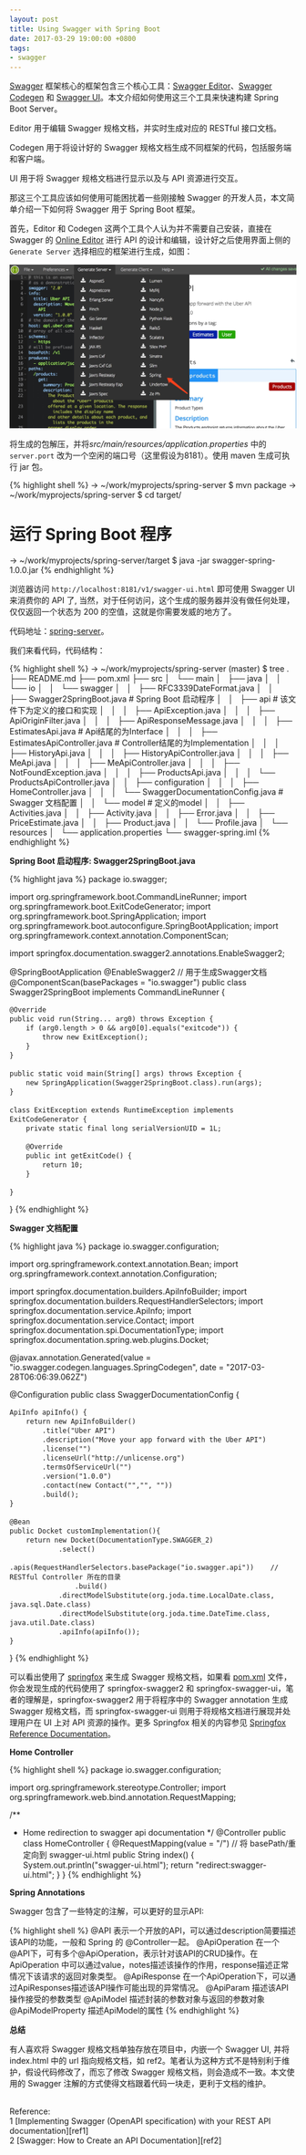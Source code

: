 ```yaml
---
layout: post
title: Using Swagger with Spring Boot
date: 2017-03-29 19:00:00 +0800
tags:
- swagger
---
```


[Swagger][swagger] 框架核心的框架包含三个核心工具：[Swagger Editor][se]、[Swagger Codegen][sc] 和 [Swagger UI][su]。本文介绍如何使用这三个工具来快速构建 Spring Boot Server。

Editor 用于编辑 Swagger 规格文档，并实时生成对应的 RESTful 接口文档。

Codegen 用于将设计好的 Swagger 规格文档生成不同框架的代码，包括服务端和客户端。

UI 用于将 Swagger 规格文档进行显示以及与 API 资源进行交互。

那这三个工具应该如何使用可能困扰着一些刚接触 Swagger 的开发人员，本文简单介绍一下如何将 Swagger 用于 Spring Boot 框架。

首先，Editor 和 Codegen 这两个工具个人认为并不需要自己安装，直接在 Swagger 的 [Online Editor][oe] 进行 API 的设计和编辑，设计好之后使用界面上侧的 `Generate Server` 选择相应的框架进行生成，如图：

![Codegen](/assets/201703/swagger-codegen.png)

将生成的包解压，并将*src/main/resources/application.properties* 中的 `server.port` 改为一个空闲的端口号（这里假设为8181）。使用 maven 生成可执行 jar 包。

{% highlight shell %}
→ ~/work/myprojects/spring-server $ mvn package
→ ~/work/myprojects/spring-server $ cd target/
# 运行 Spring Boot 程序
→ ~/work/myprojects/spring-server/target $ java -jar swagger-spring-1.0.0.jar
{% endhighlight %}

浏览器访问 `http://localhost:8181/v1/swagger-ui.html` 即可使用 Swagger UI 来消费你的 API 了, 当然，对于任何访问，这个生成的服务器并没有做任何处理，仅仅返回一个状态为 200 的空值，这就是你需要发威的地方了。

代码地址：[spring-server][spring-server]。

我们来看代码，代码结构：

{% highlight shell %}
→ ~/work/myprojects/spring-server (master) $ tree
.
├── README.md
├── pom.xml
├── src
│   └── main
│       ├── java
│       │   └── io
│       │       └── swagger
│       │           ├── RFC3339DateFormat.java
│       │           ├── Swagger2SpringBoot.java                 # Spring Boot 启动程序
│       │           ├── api                                     # 该文件下为定义的接口和实现
│       │           │   ├── ApiException.java
│       │           │   ├── ApiOriginFilter.java
│       │           │   ├── ApiResponseMessage.java
│       │           │   ├── EstimatesApi.java                   # Api结尾的为Interface
│       │           │   ├── EstimatesApiController.java         # Controller结尾的为Implementation
│       │           │   ├── HistoryApi.java
│       │           │   ├── HistoryApiController.java
│       │           │   ├── MeApi.java
│       │           │   ├── MeApiController.java
│       │           │   ├── NotFoundException.java
│       │           │   ├── ProductsApi.java
│       │           │   └── ProductsApiController.java
│       │           ├── configuration
│       │           │   ├── HomeController.java
│       │           │   └── SwaggerDocumentationConfig.java     # Swagger 文档配置
│       │           └── model                                   # 定义的model 
│       │               ├── Activities.java
│       │               ├── Activity.java
│       │               ├── Error.java
│       │               ├── PriceEstimate.java
│       │               ├── Product.java
│       │               └── Profile.java
│       └── resources
│           └── application.properties
└── swagger-spring.iml
{% endhighlight %}

**Spring Boot 启动程序: Swagger2SpringBoot.java**

{% highlight java %}
package io.swagger;

import org.springframework.boot.CommandLineRunner;
import org.springframework.boot.ExitCodeGenerator;
import org.springframework.boot.SpringApplication;
import org.springframework.boot.autoconfigure.SpringBootApplication;
import org.springframework.context.annotation.ComponentScan;

import springfox.documentation.swagger2.annotations.EnableSwagger2;

@SpringBootApplication
@EnableSwagger2         // 用于生成Swagger文档
@ComponentScan(basePackages = "io.swagger")
public class Swagger2SpringBoot implements CommandLineRunner {

    @Override
    public void run(String... arg0) throws Exception {
        if (arg0.length > 0 && arg0[0].equals("exitcode")) {
            throw new ExitException();
        }
    }

    public static void main(String[] args) throws Exception {
        new SpringApplication(Swagger2SpringBoot.class).run(args);
    }

    class ExitException extends RuntimeException implements ExitCodeGenerator {
        private static final long serialVersionUID = 1L;

        @Override
        public int getExitCode() {
            return 10;
        }

    }
}
{% endhighlight %}

**Swagger 文档配置**

{% highlight java %}
package io.swagger.configuration;

import org.springframework.context.annotation.Bean;
import org.springframework.context.annotation.Configuration;

import springfox.documentation.builders.ApiInfoBuilder;
import springfox.documentation.builders.RequestHandlerSelectors;
import springfox.documentation.service.ApiInfo;
import springfox.documentation.service.Contact;
import springfox.documentation.spi.DocumentationType;
import springfox.documentation.spring.web.plugins.Docket;

@javax.annotation.Generated(value = "io.swagger.codegen.languages.SpringCodegen", date = "2017-03-28T06:06:39.062Z")

@Configuration
public class SwaggerDocumentationConfig {

    ApiInfo apiInfo() {
        return new ApiInfoBuilder()
            .title("Uber API")
            .description("Move your app forward with the Uber API")
            .license("")
            .licenseUrl("http://unlicense.org")
            .termsOfServiceUrl("")
            .version("1.0.0")
            .contact(new Contact("","", ""))
            .build();
    }

    @Bean
    public Docket customImplementation(){
        return new Docket(DocumentationType.SWAGGER_2)
                .select()
                    .apis(RequestHandlerSelectors.basePackage("io.swagger.api"))    // RESTful Controller 所在的目录
                    .build()
                .directModelSubstitute(org.joda.time.LocalDate.class, java.sql.Date.class)
                .directModelSubstitute(org.joda.time.DateTime.class, java.util.Date.class)
                .apiInfo(apiInfo());
    }

}
{% endhighlight %}

可以看出使用了 [springfox][springfox] 来生成 Swagger 规格文档，如果看 [pom.xml][pom] 文件，你会发现生成的代码使用了 springfox-swagger2 和 springfox-swagger-ui，笔者的理解是，springfox-swagger2 用于将程序中的 Swagger annotation 生成 Swagger 规格文档，而 springfox-swagger-ui 则用于将规格文档进行展现并处理用户在 UI 上对 API 资源的操作。更多 Springfox 相关的内容参见 [Springfox Reference Documentation][springfoxdoc]。

**Home Controller**

{% highlight shell %}
package io.swagger.configuration;

import org.springframework.stereotype.Controller;
import org.springframework.web.bind.annotation.RequestMapping;

/**
 * Home redirection to swagger api documentation
 */
@Controller
public class HomeController {
    @RequestMapping(value = "/")    // 将 basePath/重定向到 swagger-ui.html
    public String index() {
        System.out.println("swagger-ui.html");
        return "redirect:swagger-ui.html";
    }
}
{% endhighlight %}

**Spring Annotations**

Swagger 包含了一些特定的注解，可以更好的显示API:

{% highlight shell %}
@API               表示一个开放的API，可以通过description简要描述该API的功能，一般和 Spring 的 @Controller一起。
@ApiOperation      在一个@API下，可有多个@ApiOperation，表示针对该API的CRUD操作。在ApiOperation
                   中可以通过value，notes描述该操作的作用，response描述正常情况下该请求的返回对象类型。
@ApiResponse       在一个ApiOperation下，可以通过ApiResponses描述该API操作可能出现的异常情况。
@ApiParam          描述该API操作接受的参数类型
@ApiModel          描述封装的参数对象与返回的参数对象
@ApiModelProperty  描述ApiModel的属性
{% endhighlight %}


**总结**

有人喜欢将 Swagger 规格文档单独存放在项目中，内嵌一个 Swagger UI, 并将 index.html 中的 url 指向规格文档，如 ref2。笔者认为这种方式不是特别利于维护，假设代码修改了，而忘了修改 Swagger 规格文档，则会造成不一致。本文使用的 Swagger 注解的方式使得文档跟着代码一块走，更利于文档的维护。

<br>
<span class="post-meta">
Reference:
</span>
<br>
<span class="post-meta">
1 [Implementing Swagger (OpenAPI specification) with your REST API documentation][ref1]<br>
2 [Swagger: How to Create an API Documentation][ref2]
</span>

[swagger]: http://swagger.io/
[se]: https://github.com/swagger-api/swagger-editor
[sc]: https://github.com/swagger-api/swagger-codegen
[su]: https://github.com/swagger-api/swagger-ui
[oe]: http://editor.swagger.io/#!/
[spring-server]: https://github.com/zhjwpku/spring-boot-server
[springfox]: springfox.documentation.service.ApiInfo
[springfoxdoc]: http://springfox.github.io/springfox/docs/current/
[pom]: https://github.com/zhjwpku/spring-boot-server/blob/master/pom.xml#L47
[ref1]: http://idratherbewriting.com/learnapidoc/pubapis_swagger_intro.html
[ref2]:https://www.youtube.com/watch?v=xggucT_xl5U
